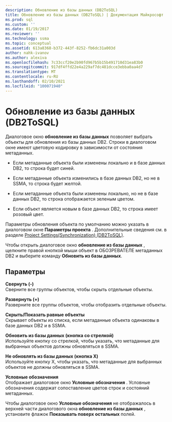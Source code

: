 ```yaml
---
description: Обновление из базы данных (DB2ToSQL)
title: Обновление из базы данных (DB2ToSQL) | Документация Майкрософт
ms.prod: sql
ms.custom: ''
ms.date: 01/19/2017
ms.reviewer: ''
ms.technology: ssma
ms.topic: conceptual
ms.assetid: 613a8368-b372-443f-8252-fb6dc31a003d
author: nahk-ivanov
ms.author: alexiva
ms.openlocfilehash: 7c33ccf20e2b90fd967b5b15b491710d31ea83b0
ms.sourcegitcommit: 917df4ffd22e4a229af7dc481dcce3ebba0aa4d7
ms.translationtype: MT
ms.contentlocale: ru-RU
ms.lasthandoff: 02/10/2021
ms.locfileid: "100071940"
---
```

# <a name="refresh-from-database-db2tosql"></a>Обновление из базы данных (DB2ToSQL)
Диалоговое окно **обновление из базы данных** позволяет выбрать объекты для обновления из базы данных DB2. Строки в диалоговом окне имеют цветовую кодировку в зависимости от состояния метаданных.  
  
-   Если метаданные объекта были изменены локально и в базе данных DB2, то строка будет синей.  
  
-   Если метаданные объекта изменились в базе данных DB2, но не в SSMA, то строка будет желтой.  
  
-   Если метаданные объекта были изменены локально, но не в базе данных DB2, то строка отображается зеленым цветом.  
  
-   Если объект является новым в базе данных DB2, то строка имеет розовый цвет.  
  
Параметры обновления объекта по умолчанию можно указать в диалоговом окне **Параметры проекта** . Дополнительные сведения см. в разделе [Project Settings&#40;Synchronization&#41; &#40;DB2ToSQL&#41;](../../ssma/db2/project-settings-synchronization-db2tosql.md).  
  
Чтобы открыть диалоговое окно **обновление из базы данных** , щелкните правой кнопкой мыши объект в ОБОЗРЕВАТЕЛЕ метаданных DB2 и выберите команду **Обновить из базы данных**.  
  
## <a name="options"></a>Параметры  
**Свернуть (-)**  
Сверните все группы объектов, чтобы скрыть отдельные объекты.  
  
**Развернуть (+)**  
Разверните все группы объектов, чтобы отобразить отдельные объекты.  
  
**Скрыть/Показать равные объекты**  
Скрывает объекты из списка, если метаданные объекта одинаковы в базе данных DB2 и в SSMA.  
  
**Обновить из базы данных (кнопка со стрелкой)**  
Используйте кнопку со стрелкой, чтобы указать, что метаданные для выбранных объектов должны обновляться в SSMA.  
  
**Не обновлять из базы данных (кнопка X)**  
Используйте кнопку X, чтобы указать, что метаданные для выбранных объектов не должны обновляться в SSMA.  
  
**Условные обозначения**  
Отображает диалоговое окно **Условные обозначения** . Условные обозначения содержат сопоставление цветов строк и состояний метаданных.  
  
Чтобы диалоговое окно **Условные обозначения** не отображалось в верхней части диалогового окна **обновление из базы данных** , установите флажок **Показывать поверх остальных** полей.  
  
